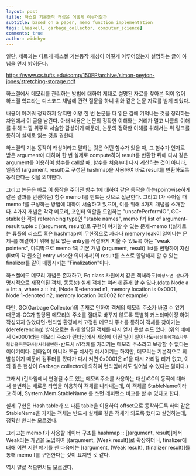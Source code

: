 ```yaml
---
layout: post
title: 하스켈 기본동작 캐싱은 어떻게 이루어질까
subtitle: based on a paper, memo function implementation
tags: [haskell, garbage_collector, computer_science]
comments: true
author: widehyo
---
```


일단, 제목과는 다르게 하스켈 기본동작 캐싱이 어떻게 이루어졌는지 설명하는 글이 아님을 먼저 밝혀둔다.

https://www.cs.tufts.edu/comp/150FP/archive/simon-peyton-jones/stretching-storage.pdf

하스켈에서 메모리를 관리하는 방법에 대하여 제대로 설명된 자료를 찾아본 적이 없어 하스켈 학교라는 디스코드 채널에 관련 질문을 하니 위와 같은 논문 자료를 받게 되었다.

내용이 어려워 정확하지 않지만 이왕 한 번 논문을 다 읽은 김에 기억나는 것을 정리하는 차원에서 이 글을 남긴다. 아래 내용은 논문의 정확한 이해와는 거리가 멀고 나름의 이해를 위해 느낌 위주로 서술한 감상이기 때문에, 논문의 정확한 이해를 위해서는 위 링크를 통하여 실제로 읽는 것을 권한다.

하스켈의 기본 동작이 캐싱이라고 말하는 것은 어떤 함수가 있을 때, 그 함수가 인자로 받은 argument에 대하여 한 번 실제로 compute하여 result를 반환한 뒤에 다시 같은 argument를 이용하여 함수를 call할 때, 함수를 처음부터 다시 계산하는 것이 아니라, 일종의 (argument, result)로 구성된 hashmap을 사용하여 바로 result를 반환하도록 동작한다는 것을 의미한다.

그리고 논문은 바로 이 동작을 주어진 함수 f에 대하여 같은 동작을 하는(pointwise하게 같은 결과를 반환하는) 함수 memo f를 만드는 것으로 접근한다. 그리고 f가 주어질 때 memo f를 구성하는 방법에 대하여 서술하고 있으며, 이를 위해 4가지 개념을 소개한다. 4가지 개념은 각각 메모리, 포인터 역할을 도입하는 "unsafePerformIO", GC-stable한 객체 referencing type인 "stable names", memo f가 list of argument-result tuple :: [(argument, result)]로 구현이 야기할 수 있는 문제-memo f(실제로는 튜플의 리스트 혹은 hashmap)이 무한정으로 자라나 memory leak이 일어나는 문제-를 해결하기 위해 필요 없는 entry를 적절하게 지울 수 있도록 하는 "weak pointers", 마지막으로 memo f의 기본 개념 (argument, result) list를 변형하여 자신(list의 각 원소인 entry wise한 의미에서)의 result를 스스로 할당해제 할 수 있는 finalizer를 같이 매핑시키는 "Finalization"이다.

하스켈에도 메모리 개념은 존재하고, Eq class 차원에서 같은 객체라도(`이정도면 같다`가 명시적으로 재정의된 객체, 동등성) 실제 객체는 여러개 존재 할 수 있다.(data Node a = Int a, where a :: Int, (Node 1)-denoted n1, memory location is 0x0001, Node 1-denoted n2, memory location 0x0002 for example)

다만, GC(Garbage Collector)의 존재로 인하여 객체의 메모리 주소가 바뀔 수 있기 때문에-GC가 할당된 메모리의 주소를 절대로 바꾸지 않도록 특별히 커스터마이징 하여 작성되지 않았다면-런타임 환경에서 고정된 메모리 주소를 통하여 객체를 찾아가는(dereferencing) 방식으로는 원래 할당된 객체를 다시 얻지 못할 수도 있다. (위의 예에서 0x0001라는 메모리 주소가 런타임에서 세상에 어떤 일이 일어나도-`남산위에저소나무철갑을두른듯바람서리불변한`-반드시 n1객체를 가리키는 메모리 주소라고 보장할 수 없다는 이야기이다. 런타임이 아니라 조금 치사한 예시이기는 하지만, 메모리는 기본적으로 휘발성이기 때문에 컴퓨터를 껐다가 다시 켜면 0x0001은 n1을 다시 가리킬 리가 없고, 이와 같은 현상이 Garbage collector에 의하여 런타임에서도 일어날 수 있다는 말이다.)

그래서 (런타임에서 변경될 수도 있는 메모리주소를 사용하는 대신)GC의 동작에 대해서 불변하는 새로운 타입을 이용하여 객체를 나타내는데, 이 객체를 StableName이라고 하며, System.Mem.StableName 를 쓰면 레퍼런스 비교를 할 수 있다고 한다.

실제 구현은 Hash table과 또 다른 table을 이용하여 offset으로 동작하도록 하여 같은 StableName을 가지는 객체는 반드시 실제로 같은 객체가 되도록 했다고 설명하는데, 정확한 원리는 모르겠다.

그리고는 memo f가 사용할 데이터 구조를 hashmap :: [(argument, result)]에서 Weak라는 개념을 도입하여 [(argument, (Weak result)]로 확장하더니, finalizer에 대해 이런 저런 얘기를 한 다음에는 [(argument, (Weak result), (finalizer result)]를 통해 memo f를 구현한다는 것이 요지인 것 같다.

역시 말로 적으면서도 모르겠다.
